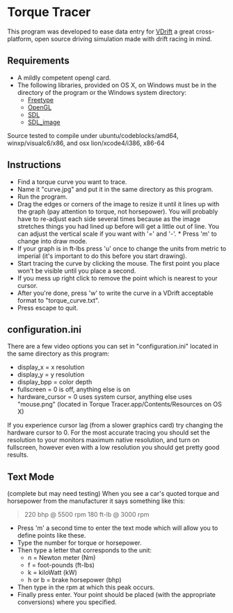 # Torque Tracer

This program was developed to ease data entry for [VDrift](http://vdrift.net) a
great cross-platform, open source driving simulation made with drift racing in
mind.

## Requirements

* A mildly competent opengl card.
* The following libraries, provided on OS X, on Windows must be in the directory
of the program or the Windows system directory:
	* [Freetype](http://freetype.org/)
	* [OpenGL](http://opengl.org/)
	* [SDL](http://libsdl.org/download.php)
	* [SDL_image](http://libsdl.org/projects/SDL_image/)

Source tested to compile under ubuntu/codeblocks/amd64, winxp/visualc6/x86, and
osx lion/xcode4/i386, x86-64

## Instructions

* Find a torque curve you want to trace.
* Name it "curve.jpg" and put it in the same directory as this program.
* Run the program.
* Drag the edges or corners of the image to resize it until it lines up with the
graph (pay attention to torque, not horsepower). You will probably have to
re-adjust each side several times because as the image stretches things you had
lined up before will get a little out of line. You can adjust the vertical scale
if you want with '=' and '-'. * Press 'm' to change into draw mode.
* If your graph is in ft-lbs press 'u' once to change the units from metric to
imperial (it's important to do this before you start drawing).
* Start tracing the curve by clicking the mouse. The first point you place won't
be visible until you place a second.
* If you mess up right click to remove the point which is nearest to your
cursor.
* After you're done, press 'w' to write the curve in a VDrift acceptable format
to "torque_curve.txt".
* Press escape to quit.

## configuration.ini

There are a few video options you can set in "configuration.ini" located in the
same directory as this program:

* display\_x = x resolution
* display\_y = y resolution
* display\_bpp = color depth
* fullscreen = 0 is off, anything else is on
* hardware\_cursor = 0 uses system cursor, anything else uses "mouse.png"
(located in Torque Tracer.app/Contents/Resources on OS X)

If you experience cursor lag (from a slower graphics card) try changing the
hardware cursor to 0. For the most accurate tracing you should set the
resolution to your monitors maximum native resolution, and turn on fullscreen,
however even with a low resolution you should get pretty good results.

## Text Mode

(complete but may need testing) When you see a car's quoted torque and
horsepower from the manufacturer it says something like this:

> 220 bhp @ 5500 rpm
> 180 ft-lb @ 3000 rpm

* Press 'm' a second time to enter the text mode which will allow you to define
points like these.
* Type the number for torque or horsepower.
* Then type a letter that corresponds to the unit:
	* n = Newton meter (Nm)
	* f = foot-pounds (ft-lbs)
	* k = kiloWatt (kW)
	* h or b = brake horsepower (bhp)
* Then type in the rpm at which this peak occurs.
* Finally press enter. Your point should be placed (with the appropriate
conversions) where you specified.
